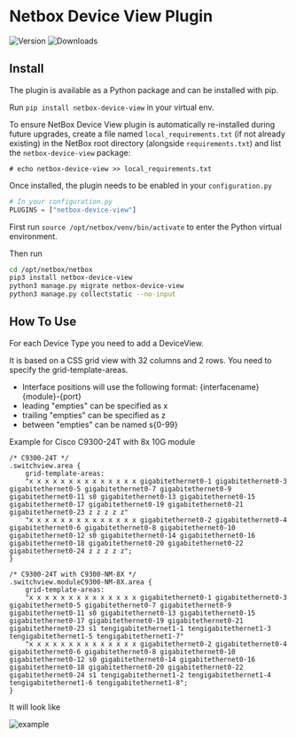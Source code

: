 # Netbox Device View Plugin
![Version](https://img.shields.io/pypi/v/netbox-device-view) ![Downloads](https://img.shields.io/pypi/dm/netbox-device-view)

## Install

The plugin is available as a Python package and can be installed with pip.

Run `pip install netbox-device-view` in your virtual env.

To ensure NetBox Device View plugin is automatically re-installed during future upgrades, create a file named `local_requirements.txt` (if not already existing) in the NetBox root directory (alongside `requirements.txt`) and list the `netbox-device-view` package:

```no-highlight
# echo netbox-device-view >> local_requirements.txt
```

Once installed, the plugin needs to be enabled in your `configuration.py`

```python
# In your configuration.py
PLUGINS = ["netbox-device-view"]
```

First run `source /opt/netbox/venv/bin/activate` to enter the Python virtual environment.


Then run 
```bash
cd /opt/netbox/netbox
pip3 install netbox-device-view
python3 manage.py migrate netbox-device-view
python3 manage.py collectstatic --no-input
```

## How To Use

For each Device Type you need to add a DeviceView.

It is based on a CSS grid view with 32 columns and 2 rows.
You need to specify the grid-template-areas. 
- Interface positions will use the following format: {interfacename}{module}-{port}
- leading "empties" can be specified as x
- trailing "empties" can be specified as z
- between "empties" can be named s{0-99}

Example for Cisco C9300-24T with 8x 10G module

```
/* C9300-24T */
.switchview.area {
	grid-template-areas:
	"x x x x x x x x x x x x x x gigabitethernet0-1 gigabitethernet0-3 gigabitethernet0-5 gigabitethernet0-7 gigabitethernet0-9 gigabitethernet0-11 s0 gigabitethernet0-13 gigabitethernet0-15 gigabitethernet0-17 gigabitethernet0-19 gigabitethernet0-21 gigabitethernet0-23 z z z z z"
	"x x x x x x x x x x x x x x gigabitethernet0-2 gigabitethernet0-4 gigabitethernet0-6 gigabitethernet0-8 gigabitethernet0-10 gigabitethernet0-12 s0 gigabitethernet0-14 gigabitethernet0-16 gigabitethernet0-18 gigabitethernet0-20 gigabitethernet0-22 gigabitethernet0-24 z z z z z";
}

/* C9300-24T with C9300-NM-8X */
.switchview.moduleC9300-NM-8X.area {
	grid-template-areas:
	"x x x x x x x x x x x x x x gigabitethernet0-1 gigabitethernet0-3 gigabitethernet0-5 gigabitethernet0-7 gigabitethernet0-9 gigabitethernet0-11 s0 gigabitethernet0-13 gigabitethernet0-15 gigabitethernet0-17 gigabitethernet0-19 gigabitethernet0-21 gigabitethernet0-23 s1 tengigabitethernet1-1 tengigabitethernet1-3 tengigabitethernet1-5 tengigabitethernet1-7"
	"x x x x x x x x x x x x x x gigabitethernet0-2 gigabitethernet0-4 gigabitethernet0-6 gigabitethernet0-8 gigabitethernet0-10 gigabitethernet0-12 s0 gigabitethernet0-14 gigabitethernet0-16 gigabitethernet0-18 gigabitethernet0-20 gigabitethernet0-22 gigabitethernet0-24 s1 tengigabitethernet1-2 tengigabitethernet1-4 tengigabitethernet1-6 tengigabitethernet1-8";
}
```

It will look like

![example](https://github.com/peterbaumert/netbox-device-view/blob/main/docs/example_view.png?raw=true)